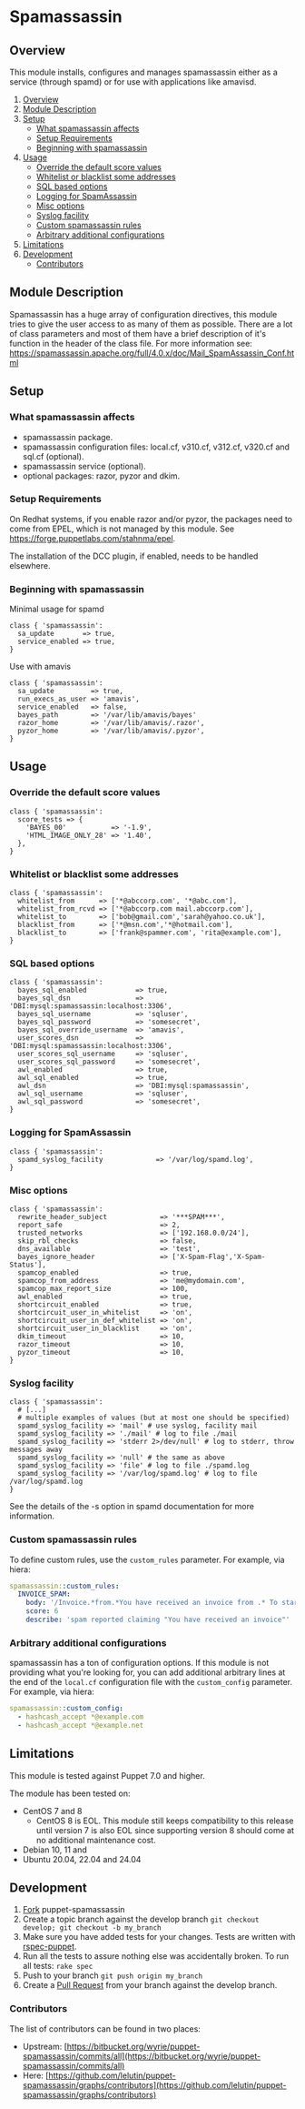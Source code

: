 # Spamassassin

## Overview

This module installs, configures and manages spamassassin either as a service
(through spamd) or for use with applications like amavisd.

1. [Overview](#overview)
2. [Module Description](#module-description)
3. [Setup](#setup)
   * [What spamassassin affects](#what-spamassassin-affects)
   * [Setup Requirements](#setup-requirements)
   * [Beginning with spamassassin](#beginning-with-spamassassin)
4. [Usage](#usage)
   * [Override the default score values](#override-the-default-score-values)
   * [Whitelist or blacklist some addresses](#whitelist-or-blacklist-some-addresses)
   * [SQL based options](#sql-based-options)
   * [Logging for SpamAssassin](#logging-for-spamassassin)
   * [Misc options](#misc-options)
   * [Syslog facility](#syslog-facility)
   * [Custom spamassassin rules](#custom-spamassassin-rules)
   * [Arbitrary additional configurations](#arbitrary-additional-configurations)
5. [Limitations](#limitations)
6. [Development](#development)
   * [Contributors](#contributors)

## Module Description

Spamassassin has a huge array of configuration directives, this module tries to
give the user access to as many of them as possible. There are a lot of class
parameters and most of them have a brief description of it's function in the
header of the class file. For more information see:
<https://spamassassin.apache.org/full/4.0.x/doc/Mail_SpamAssassin_Conf.html>

## Setup

### What spamassassin affects

* spamassassin package.
* spamassassin configuration files: local.cf, v310.cf, v312.cf, v320.cf and
  sql.cf (optional).
* spamassassin service (optional).
* optional packages: razor, pyzor and dkim.

### Setup Requirements

On Redhat systems, if you enable razor and/or pyzor, the packages need to come
from  EPEL, which is not managed by this module. See
<https://forge.puppetlabs.com/stahnma/epel>.

The installation of the DCC plugin, if enabled, needs to be handled elsewhere.

### Beginning with spamassassin

Minimal usage for spamd

```puppet
class { 'spamassassin':
  sa_update       => true,
  service_enabled => true,
}
```

Use with amavis

```puppet
class { 'spamassassin':
  sa_update         => true,
  run_execs_as_user => 'amavis',
  service_enabled   => false,
  bayes_path        => '/var/lib/amavis/bayes'
  razor_home        => '/var/lib/amavis/.razor',
  pyzor_home        => '/var/lib/amavis/.pyzor',
}
```

## Usage

### Override the default score values

```puppet
class { 'spamassassin':
  score_tests => {
    'BAYES_00'           => '-1.9',
    'HTML_IMAGE_ONLY_28' => '1.40',
  },
}
```

### Whitelist or blacklist some addresses

```puppet
class { 'spamassassin':
  whitelist_from      => ['*@abccorp.com', '*@abc.com'],
  whitelist_from_rcvd => ['*@abccorp.com mail.abccorp.com'],
  whitelist_to        => ['bob@gmail.com','sarah@yahoo.co.uk'],
  blacklist_from      => ['*@msn.com','*@hotmail.com'],
  blacklist_to        => ['frank@spammer.com', 'rita@example.com'],
}
```

### SQL based options

```puppet
class { 'spamassassin':
  bayes_sql_enabled            => true,
  bayes_sql_dsn                => 'DBI:mysql:spamassassin:localhost:3306',
  bayes_sql_username           => 'sqluser',
  bayes_sql_password           => 'somesecret',
  bayes_sql_override_username  => 'amavis',
  user_scores_dsn              => 'DBI:mysql:spamassassin:localhost:3306',
  user_scores_sql_username     => 'sqluser',
  user_scores_sql_password     => 'somesecret',
  awl_enabled                  => true,
  awl_sql_enabled              => true,
  awl_dsn                      => 'DBI:mysql:spamassassin',
  awl_sql_username             => 'sqluser',
  awl_sql_password             => 'somesecret',
}
```

### Logging for SpamAssassin

```puppet
class { 'spamassassin':
  spamd_syslog_facility             => '/var/log/spamd.log',
}
```

### Misc options

```puppet
class { 'spamassassin':
  rewrite_header_subject             => '***SPAM***',
  report_safe                        => 2,
  trusted_networks                   => ['192.168.0.0/24'],
  skip_rbl_checks                    => false,
  dns_available                      => 'test',
  bayes_ignore_header                => ['X-Spam-Flag','X-Spam-Status'],
  spamcop_enabled                    => true,
  spamcop_from_address               => 'me@mydomain.com',
  spamcop_max_report_size            => 100,
  awl_enabled                        => true,
  shortcircuit_enabled               => true,
  shortcircuit_user_in_whitelist     => 'on',
  shortcircuit_user_in_def_whitelist => 'on',
  shortcircuit_user_in_blacklist     => 'on',
  dkim_timeout                       => 10,
  razor_timeout                      => 10,
  pyzor_timeout                      => 10,
}
```

### Syslog facility

```puppet
class { 'spamassassin':
  # [...]
  # multiple examples of values (but at most one should be specified)
  spamd_syslog_facility => 'mail' # use syslog, facility mail
  spamd_syslog_facility => './mail' # log to file ./mail
  spamd_syslog_facility => 'stderr 2>/dev/null' # log to stderr, throw messages away
  spamd_syslog_facility => 'null' # the same as above
  spamd_syslog_facility => 'file' # log to file ./spamd.log
  spamd_syslog_facility => '/var/log/spamd.log' # log to file /var/log/spamd.log
}
```

See the details of the -s option in spamd documentation for more information.

### Custom spamassassin rules

To define custom rules, use the `custom_rules` parameter. For example, via
hiera:

```yaml
spamassassin::custom_rules:
  INVOICE_SPAM:
    body: '/Invoice.*from.*You have received an invoice from .* To start with it, print out or download a JS copy of your invoice/'
    score: 6
    describe: 'spam reported claiming "You have received an invoice"'
```

### Arbitrary additional configurations

spamassassin has a ton of configuration options. If this module is not providing
what you're looking for, you can add additional arbitrary lines at the end of
the `local.cf` configuration file with the `custom_config` parameter. For
example, via hiera:

```yaml
spamassassin::custom_config:
  - hashcash_accept *@example.com
  - hashcash_accept *@example.net
```

## Limitations

This module is tested against Puppet 7.0 and higher.

The module has been tested on:

* CentOS 7 and 8
  * CentOS 8 is EOL. This module still keeps compatibility to this release
    until version 7 is also EOL since supporting version 8 should come at no
    additional maintenance cost.
* Debian 10, 11 and
* Ubuntu 20.04, 22.04 and 24.04

## Development

1. [Fork](http://help.github.com/forking/) puppet-spamassassin
2. Create a topic branch against the develop branch
   `git checkout develop; git checkout -b my_branch`
3. Make sure you have added tests for your changes. Tests are written with
   [rspec-puppet](http://rspec-puppet.com/).
4. Run all the tests to assure nothing else was accidentally broken. To run all
   tests: `rake spec`
5. Push to your branch `git push origin my_branch`
6. Create a [Pull Request](http://help.github.com/pull-requests/) from your
   branch against the develop branch.

### Contributors

The list of contributors can be found in two places:

* Upstream: [https://bitbucket.org/wyrie/puppet-spamassassin/commits/all](https://bitbucket.org/wyrie/puppet-spamassassin/commits/all)
* Here: [https://github.com/lelutin/puppet-spamassassin/graphs/contributors](https://github.com/lelutin/puppet-spamassassin/graphs/contributors)
